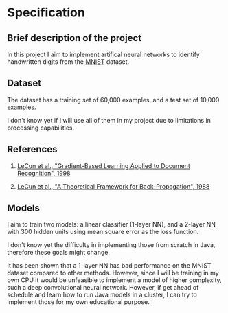 # Specification

## Brief description of the project
In this project I aim to implement artifical neural networks to identify handwritten digits from the [MNIST](http://yann.lecun.com/exdb/mnist/) dataset.

## Dataset
The dataset has a training set of 60,000 examples, and a test set of 10,000 examples.

I don't know yet if I will use all of them in my project due to limitations in processing capabilities.

## References
1. [LeCun et al., "Gradient-Based Learning Applied to Document Recognition", 1998](http://yann.lecun.com/exdb/publis/pdf/lecun-98.pdf)

2. [LeCun et al., "A Theoretical Framework for Back-Propagation", 1988](http://yann.lecun.com/exdb/publis/pdf/lecun-88.pdf)

## Models
I aim to train two models: a linear classifier (1-layer NN), and a 2-layer NN with 300 hidden units using mean square error as the loss function.

I don't know yet the difficulty in implementing those from scratch in Java, therefore these goals might change.

It has been shown that a 1-layer NN has bad performance on the MNIST dataset compared to other methods. However, since I will be training in my own CPU it would be unfeasible to implement a model of higher complexity, such a deep convolutional neural network. However, if get ahead of schedule and learn how to run Java models in a cluster, I can try to implement those for my own educational purpose.
